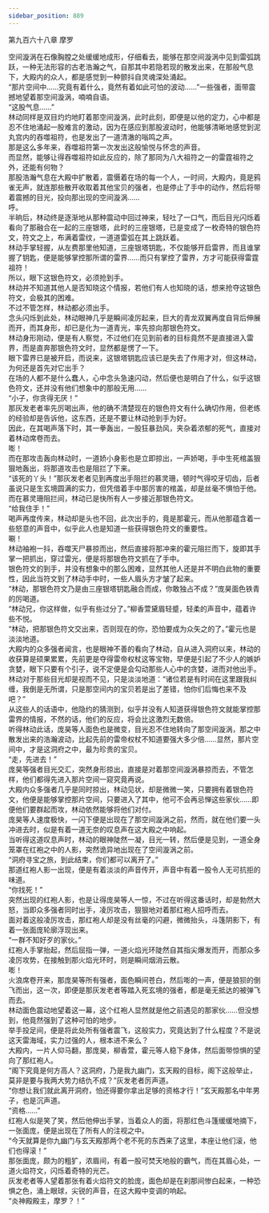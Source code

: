 ```yaml
---
sidebar_position: 889
---
```

 第九百六十八章 摩罗


空间漩涡在石像胸膛之处缓缓地成形，仔细看去，能够在那空间漩涡中见到雷弧跳跃，一种无法形容的古老浩瀚之气，自那其中若隐若现的散发出来，在那般气息下，大殿内的众人，都是感觉到一种颤抖自灵魂深处涌起。  
“那片空间中……究竟有着什么，竟然有着如此可怕的波动……”一些强者，面带震撼地望着那空间漩涡，喃喃自语。  
“这股气息……”  
林动同样是双目灼灼地盯着那空间漩涡，此时此刻，即便是以他的定力，心中都是忍不住地涌起一股难言的激动，因为在感应到那股波动时，他能够清晰地感觉到泥丸宫内的吞噬祖符，也是发出了一道清澈的嗡鸣之声。  
那是这么多年来，吞噬祖符第一次发出这般愉悦与怀念的声音。  
而显然，能够让得吞噬祖符如此反应的，除了那同为八大祖符之一的雷霆祖符之外，还能有何物？  
那股浩瀚气息在大殿中扩散着，震慑着在场的每一个人，一时间，大殿内，竟是鸦雀无声，就连那些散开收取着其他宝贝的强者，也是停止了手中的动作，然后将带着震撼的目光，投向那出现的空间漩涡……  
呼。  
半晌后，林动终是逐渐地从那种震动中回过神来，轻吐了一口气，而后目光闪烁着看向了那融合在一起的三座银塔，此时的三座银塔，已是变成了一枚奇特的银色符文，符文之上，布满着雷纹，一道道雷弧在其上跳跃着。  
林动手掌轻握，从左费那里他知道，三座银塔钥匙，不仅能够开启雷界，而且谁掌握了钥匙，便是能够掌控那所谓的雷界……而只有掌控了雷界，方才可能获得雷霆祖符！  
所以，眼下这银色符文，必须抢到手。  
林动并不知道其他人是否知晓这个情报，若他们有人也知晓的话，想来抢夺这银色符文，会极其的困难。  
不过不管怎样，林动都必须出手。  
念头闪烁到此处，林动眼神几乎是瞬间凌厉起来，巨大的青龙双翼再度自背后伸展而开，而其身形，却已是化为一道青光，率先掠向那银色符文。  
林动身形刚动，便是有人察觉，不过他们在见到前者的目标竟然不是直接进入雷界，而是直奔那银色符文时，显然都是愣了一下。  
眼下雷界已是被开启，而说来，这银塔钥匙应该已是失去了作用才对，但这林动，为何还是首先对它出手？  
在场的人都不是什么蠢人，心中念头急速闪动，然后便也是明白了什么，似乎这银色符文，还并没有他们想象中的那般无用……  
“小子，你贪得无厌！”  
那灰发老者率先厉喝出声，他的确不清楚现在的银色符文有什么确切作用，但老练的经验却是告诉他，这东西，还是不要让林动抢到手为好。  
因此，在其喝声落下时，其一拳轰出，一股狂暴劲风，夹杂着浓郁的死气，直接对着林动席卷而去。  
嘭！  
而在那攻击轰向林动时，一道娇小身影也是立即掠出，一声娇喝，手中生死棺盖狠狠地轰出，将那道攻击也是阻拦了下来。  
“该死的丫头！”那灰发老者见到再度出手阻拦的慕灵珊，顿时气得咬牙切齿，后者虽说只是生玄境圆满的实力，但凭借着手中那厉害的棺盖，却是丝毫不惧怕于他。  
而在慕灵珊阻拦间，林动已是快所有人一步接近那银色符文。  
“给我住手！”  
喝声再度传来，林动却是头也不回，此次出手的，竟是那霍元，而从他那蕴含着一些怒意的声音中，似乎此人也是知道一些获得银色符文的重要性。  
唰！  
林动袖袍一抖，吞噬天尸暴掠而出，然后直接将那冲来的霍元阻拦而下，旋即其手掌一把抓出，穿过雷光，便是将那银色符文抓在了手中。  
银色符文的到手，并没有想象中的那么困难，显然其他人还是并不明白此物的重要性，因此当符文到了林动手中时，一些人眉头方才皱了起来。  
“林动，那银色符文乃是由三座银塔钥匙融合而成，你敢独占不成？”庞昊面色铁青的厉喝道。  
“林动兄，你这样做，似乎有些过分了。”柳香萱黛眉轻蹙，轻柔的声音中，蕴着许些不悦。  
“林动，把那银色符文交出来，否则现在的你，恐怕要成为众矢之的了。”霍元也是淡淡地道。  
大殿内的众多强者闻言，也是眼神不善的看向了林动，自从进入洞府以来，林动的收获算是硕果累累，先前更是夺得雷帝权杖这等宝物，早便是引起了不少人的嫉妒贪婪，眼下只要有个引子，说不定便是会勾动那些人心中的贪婪，进而对他出手。  
林动对于那些目光却是视而不见，只是淡淡地道：“诸位若是有时间在这里跟我纠缠，我倒是无所谓，只是那空间内的宝贝若是出了差错，怕你们后悔也来不及吧？”  
从这些人的话语中，他隐约的猜测到，似乎并没有人知道获得银色符文就能掌控那雷界的情报，不然的话，他们的反应，将会比这激烈无数倍。  
听得林动此话，庞昊等人面色也是微变，目光忍不住地转向了那空间漩涡，那之中散发出来的浩瀚波动，比起先前的雷帝权杖不知道要强大多少倍……显然，那片空间中，才是这洞府之中，最为珍贵的宝贝。  
“走，先进去！”  
庞昊等强者目光交汇，突然身形掠出，直接是对着那空间漩涡暴掠而去，不管怎样，他们都得先进入那片空间一窥究竟再说。  
大殿内众多强者几乎是同时掠出，林动见状，却是微微一笑，只要拥有着银色符文，他便是能够掌控那片空间，只要进入了其中，他可不会再忌惮这些家伙……即便他们要群起而攻，林动依然能够将他们对付。  
庞昊等人速度极快，一闪下便是出现在了那空间漩涡之前，然而，就在他们要一头冲进去时，似是有着一道无奈的叹息声在这大殿之中响起。  
当听得这道叹息声时，林动的眼神陡然一凝，目光一转，然后便是见到，一道全身笼罩在红袍之中的人影，突然诡异地出现在了空间漩涡之前。  
“洞府寻宝之旅，到此结束，你们都可以离开了。”  
那道红袍人影一出现，便是有着淡淡的声音传开，声音中有着一股令人无可抗拒的味道。  
“你找死！”  
突然出现的红袍人影，也是让得庞昊等人一惊，不过在听得这番话时，却是勃然大怒，当即众多强者同时出手，凌厉攻击，狠狠地对着那红袍人招呼而去。  
面对着这般凌厉攻击，那红袍人却是没有丝毫的闪避，微微抬头，斗篷阴影下，有着一张面庞轮廓浮现出来。  
“一群不知好歹的家伙。”  
红袍人手掌抬起，然后屈指一弹，一道火焰光环陡然自其指尖爆发而开，而那众多凌厉攻势，在接触到那火焰光环时，则是瞬间烟消云散。  
嘭！  
火浪席卷开来，那庞昊等所有强者，面色瞬间苍白，然后嘭的一声，便是狼狈的倒飞而出，这一次，即便是那灰发老者等踏入死玄境的强者，都是毫无抵达的被弹飞而去。  
林动面色震动地望着这一幕，这个红袍人显然就是他之前遇见的那家伙……但没想到，他竟然强到了这种可怕的地步。  
举手投足间，便是将此处所有强者震飞，这般实力，究竟达到了什么程度？不是说这天雷海域，实力过强的人，根本进不来么？  
大殿内，一片人仰马翻，那庞昊，柳香萱，霍元等人稳下身体，然后面带惊惧的望向了那红袍人。  
“阁下究竟是何方高人？这洞府，乃是我九幽门，玄天殿的目标，阁下这般举止，莫非是要与我两大势力结仇不成？”灰发老者厉声道。  
“你想让我们就此离开洞府，怕还得要你拿出足够的资格才行！”玄天殿那名中年男子，也是沉声道。  
“资格……”  
红袍人似是笑了笑，然后他伸出手掌，当着众人的面，将那红色斗篷缓缓地摘下，一张面庞，便是出现在了所有人的注视之中。  
“今天就算是你九幽门与玄天殿那两个老不死的东西来了这里，本座让他们滚，他们也得滚！”  
那张面庞，颇为的粗犷，浓眉间，有着一股可焚天地般的霸气，而在其眉心处，一道火焰符文，闪烁着奇特的光芒。  
灰发老者等人望着那张有着火焰符文的脸庞，面色却是在刹那间惨白起来，一种恐惧之色，涌上眼球，尖锐的声音，在这大殿中变调的响起。  
“炎神殿殿主，摩罗？！”  
  
  
